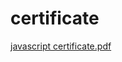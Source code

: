 # certificate
[javascript certificate.pdf](https://github.com/khagenbaro/certificate/files/7611069/javascript.certificate.pdf)
